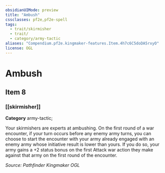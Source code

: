 ```yaml
---
obsidianUIMode: preview
title: "Ambush"
cssclasses: pf2e,pf2e-spell
tags:
  - trait/skirmisher
  - trait/
  - category/army-tactic
aliases: "Compendium.pf2e.kingmaker-features.Item.4h7c6C5doDA5rxyO"
license: OGL
---
```

# Ambush
## Item 8
### [[skirmisher]]

**Category** army-tactic; 




Your skirmishers are experts at ambushing. On the first round of a war encounter, if your turn occurs before any enemy army turns, you can choose to start the encounter with your army already engaged with an enemy army whose initiative result is lower than yours. If you do so, your army gains a +2 status bonus on the first Attack war action they make against that army on the first round of the encounter.

*Source: Pathfinder Kingmaker*
*OGL*